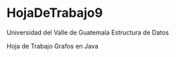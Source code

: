 # HojaDeTrabajo9
Universidad del Valle de Guatemala
Estructura de Datos

Hoja de Trabajo Grafos en Java

